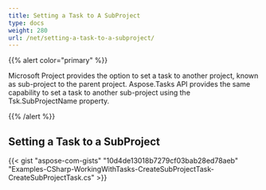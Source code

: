 ```yaml
---
title: Setting a Task to A SubProject
type: docs
weight: 280
url: /net/setting-a-task-to-a-subproject/
---
```


{{% alert color="primary" %}} 

Microsoft Project provides the option to set a task to another project, known as sub-project to the parent project. Aspose.Tasks API provides the same capability to set a task to another sub-project using the Tsk.SubProjectName property.

{{% /alert %}} 
## **Setting a Task to a SubProject**
{{< gist "aspose-com-gists" "10d4de13018b7279cf03bab28ed78aeb" "Examples-CSharp-WorkingWithTasks-CreateSubProjectTask-CreateSubProjectTask.cs" >}}
